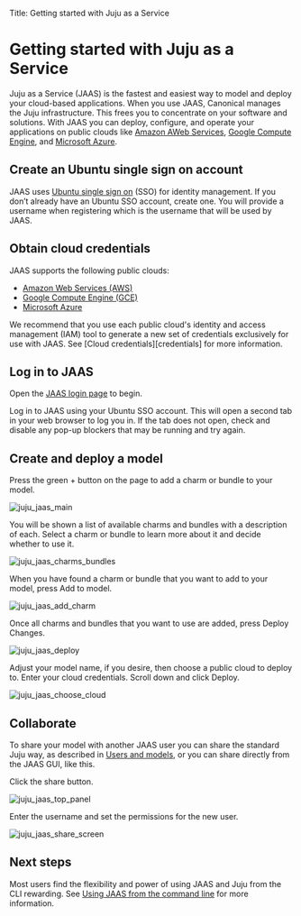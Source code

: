 Title: Getting started with Juju as a Service

# Getting started with Juju as a Service

Juju as a Service (JAAS) is the fastest and easiest way to model and deploy
your cloud-based applications. When you use JAAS, Canonical manages the Juju
infrastructure. This frees you to concentrate on your software and solutions.
With JAAS you can deploy, configure, and operate your applications on public
clouds like [Amazon AWeb Services][aws], [Google Compute Engine][gce], and
[Microsoft Azure][azure].

## Create an Ubuntu single sign on account

JAAS uses [Ubuntu single sign on][ubuntuSSO] (SSO) for identity management. If you don’t
already have an Ubuntu SSO account, create one. You will provide a username
when registering which is the username that will be used by JAAS.

## Obtain cloud credentials

JAAS supports the following public clouds:
* [Amazon Web Services (AWS)][aws]
* [Google Compute Engine (GCE)][gce]
* [Microsoft Azure][azure]

We recommend that you use each public cloud's identity and access management
(IAM) tool to generate a new set of credentials exclusively for use with JAAS.
See [Cloud credentials][credentials] for more information. 

## Log in to JAAS

Open the [JAAS login page][jaaslogin] to begin.

Log in to JAAS using your Ubuntu SSO account. This will open a second tab in
your web browser to log you in. If the tab does not open, check and disable any
pop-up blockers that may be running and try again.

## Create and deploy a model

Press the green + button on the page to add a charm or bundle to your model.

![juju_jaas_main](./media/juju_jaas_main.png)

You will be shown a list of available charms and bundles with a description of
each. Select a charm or bundle to learn more about it and decide whether to
use it.

![juju_jaas_charms_bundles](./media/juju_jaas_charms_bundles.png)

When you have found a charm or bundle that you want to add to your model, press
Add to model.

![juju_jaas_add_charm](./media/juju_jaas_add_charm.png)

Once all charms and bundles that you want to use are added, press Deploy Changes.

![juju_jaas_deploy](./media/juju_jaas_deploy.png)

Adjust your model name, if you desire, then choose a public cloud to deploy to.
Enter your cloud credentials. Scroll down and click Deploy.

![juju_jaas_choose_cloud](./media/juju_jaas_choose_cloud.png)

## Collaborate

To share your model with another JAAS user you can share the standard Juju way,
as described in [Users and models][users], or you can share directly from the
JAAS GUI, like this.

Click the share button.

![juju_jaas_top_panel](./media/juju_jaas_share_button.png)

Enter the username and set the permissions for the new user.

![juju_jaas_share_screen](./media/juju_jaas_share_button.png)

## Next steps

Most users find the flexibility and power of using JAAS and Juju from the CLI
rewarding. See [Using JAAS from the command line][jaascli] for more information.

[azure]: ./help-azure.html "Using the Microsoft Azure public cloud"
[aws]: ./help-aws.html "Using the Amazon Web Service public cloud"
[gce]: ./help-google.html "Using the Google Compute Engine public cloud"
[jaascli]: ./jaas-cli.html "Using JAAS from the command line"
[jaaslogin]: https://jujucharms.com/login "JAAS login page"
[ubuntuSSO]: https://login.ubuntu.com/ "Ubuntu single sign on"
[users]: ./users-models.html "Users and models"
